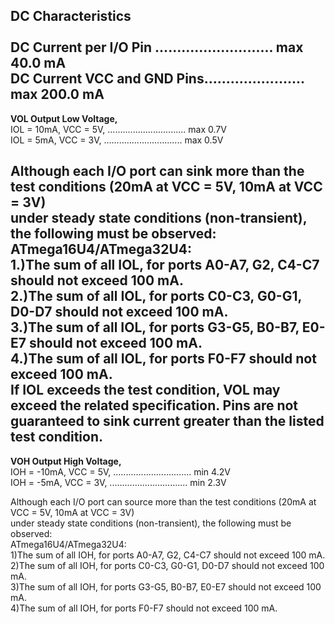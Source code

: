 **DC Characteristics** <BR/> <BR/> 
DC Current per I/O Pin ........................... max  40.0 mA <BR/>
DC Current VCC and GND Pins....................... max 200.0 mA <BR/>
-----------------------------------------------------------------------------------------------------------------------------
**VOL Output Low Voltage,** <BR/> 
IOL = 10mA, VCC = 5V, ............................... max 0.7V <BR/>
IOL =  5mA, VCC = 3V, ............................... max 0.5V <BR/> 

Although each I/O port can sink more than the test conditions (20mA at VCC = 5V, 10mA at VCC = 3V) <BR/>
under steady state conditions (non-transient), the following must be observed: <BR/>
ATmega16U4/ATmega32U4: <BR/>
1.)The sum of all IOL, for ports A0-A7, G2, C4-C7 should not exceed 100 mA. <BR/>
2.)The sum of all IOL, for ports C0-C3, G0-G1, D0-D7 should not exceed 100 mA. <BR/>
3.)The sum of all IOL, for ports G3-G5, B0-B7, E0-E7 should not exceed 100 mA. <BR/>
4.)The sum of all IOL, for ports F0-F7 should not exceed 100 mA. <BR/>
If IOL exceeds the test condition, VOL may exceed the related specification. Pins are not guaranteed to sink current greater
than the listed test condition. <BR/>
-----------------------------------------------------------------------------------------------------------------------------
**VOH Output High Voltage,** <BR/>
IOH = -10mA, VCC = 5V, ............................... min 4.2V <BR/>
IOH =  -5mA, VCC = 3V, ............................... min 2.3V <BR/>

Although each I/O port can source more than the test conditions (20mA at VCC = 5V, 10mA at VCC = 3V) <BR/>
under steady state conditions (non-transient), the following must be observed: <BR/>
ATmega16U4/ATmega32U4: <BR/>
1)The sum of all IOH, for ports A0-A7, G2, C4-C7 should not exceed 100 mA. <BR/>
2)The sum of all IOH, for ports C0-C3, G0-G1, D0-D7 should not exceed 100 mA. <BR/>
3)The sum of all IOH, for ports G3-G5, B0-B7, E0-E7 should not exceed 100 mA. <BR/>
4)The sum of all IOH, for ports F0-F7 should not exceed 100 mA. <BR/>
